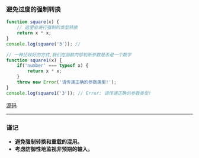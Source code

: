 ### 避免过度的强制转换

```javascript
function square(x) {
    // 这里会进行强制的类型转换
    return x * x;
}
console.log(square('3')); //

// 一种比较好的方式,我们在函数内部判断参数是否是一个数字
function square1(x) {
    if('number' === typeof x) {
        return x * x;
    }
    throw new Error('请传递正确的参数类型!');
}
console.log(square1('3')); // Error: 请传递正确的参数类型!
```
[源码](item59/demo.js)

------

### 谨记
+ **避免强制转换和重载的混用。**
+ **考虑防御性地监视非预期的输入。**